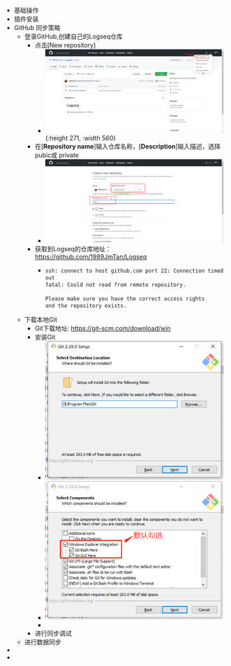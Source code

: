- 基础操作
- 插件安装
- GitHub 同步策略
	- 登录GitHub,创建自己的Logseq仓库
		- 点击[New repository]
			- ![image.png](../assets/image_1671175508127_0.png){:height 271, :width 560}
		- 在[**Repository name**]输入仓库名称，[**Description**]输入描述，选择pubic或 private
			- ![image.png](../assets/image_1671175670716_0.png)
		- 获取到Logseq的仓库地址：  https://github.com/1989JmTan/Logseq
			- ```
			  ssh: connect to host github.com port 22: Connection timed out
			  fatal: Could not read from remote repository.
			  
			  Please make sure you have the correct access rights
			  and the repository exists.
			  ```
	- 下载本地Git
		- Git下载地址:  https://git-scm.com/download/win
		- 安装Git
			- ![image.png](../assets/image_1671188503394_0.png)
			- ![image.png](../assets/image_1671188594151_0.png)
			-
		- 进行同步调试
	- 进行数据同步
-
-